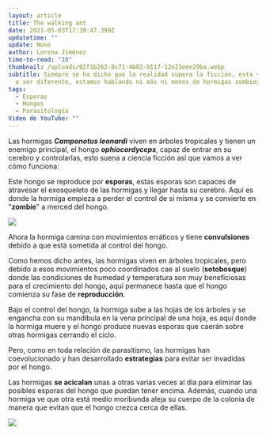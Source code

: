 ```yaml
---
layout: article
title: The walking ant
date: 2021-05-03T17:39:47.399Z
updatetime: ""
update: None
author: Lorena Jiménez
time-to-read: "10"
thumbnail: /uploads/02f1b262-8c71-4b02-9117-12e23eee29ba.webp
subtitle: Siempre se ha dicho que la realidad supera la ficción, esta vez no iba
  a ser diferente, estamos hablando ni más ni menos de hormigas zombies.
tags:
  - Esporas
  - Hongos
  - Parasitología
Video de YouTube: ""
---
```

Las hormigas ***Camponotus leonardi*** viven en árboles tropicales y tienen un enemigo principal, el hongo ***ophiocordyceps***, capaz de entrar en su cerebro y controlarlas, esto suena a ciencia ficción así que vamos a ver cómo funciona: 

Este hongo se reproduce por **esporas**, estas esporas son capaces de atravesar el exosqueleto de las hormigas y llegar hasta su cerebro. Aquí es donde la hormiga empieza a perder el control de si misma y se convierte en "**zombie**" a merced del hongo. 

![](https://media.giphy.com/media/dycogNFc1kMLnOmtkc/giphy.gif)

Ahora la hormiga camina con movimientos erráticos y tiene **convulsiones** debido a que está sometida al control del hongo. 

Como hemos dicho antes, las hormigas viven en árboles tropicales, pero debido a esos movimientos poco coordinados cae al suelo (**sotobosque**) donde las condiciones de humedad y temperatura son muy beneficiosas para el crecimiento del hongo, aquí permanece hasta que el hongo comienza su fase de **reproducción**. 

Bajo el control del hongo, la hormiga sube a las hojas de los árboles y se engancha con su mandíbula en la vena principal de una hoja, es aquí donde la hormiga muere y el hongo produce nuevas esporas que caerán sobre otras hormigas cerrando el ciclo.

Pero, como en toda relación de parasitismo, las hormigas han coevolucionado y han desarrollado **estrategias** para evitar ser invadidas por el hongo. 

Las hormigas **se acicalan** unas a otras varias veces al día para eliminar las posibles esporas del hongo que puedan tener encima. Además, cuando una hormiga ve que otra está medio moribunda aleja su cuerpo de la colonia de manera que evitan que el hongo crezca cerca de ellas. 

![](https://media.giphy.com/media/Hc8PMCBjo9BXa/giphy.gif)